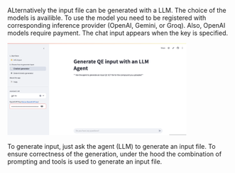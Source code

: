 ALternatively the input file can be generated with a LLM. The choice of the models is availible. To use the model you need to be registered with corresponding inference provider (OpenAI, Gemini, or Groq). Also, OpenAI models require payment. The chat input appears when the key is specified.

<img src="figures/Chat-llm-0.png" alt="Chat-llm" width="80%"/>

To generate input, just ask the agent (LLM) to generate an input file. To ensure correctness of the generation, under the hood the combination of prompting and tools is used to generate an input file.

